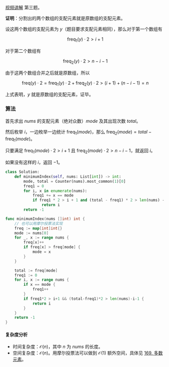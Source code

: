 [视频讲解](https://b23.tv/b9ManDI) 第三题。

**证明**：分割出的两个数组的支配元素就是原数组的支配元素。

设这两个数组的支配元素为 $y$（题目要求支配元素相同），那么对于第一个数组有

$$
\text{freq}_1(y) \cdot 2 > i+1
$$

对于第二个数组有

$$
\text{freq}_2(y) \cdot 2 > n-i-1
$$

由于这两个数组合并之后就是原数组，所以

$$
\text{freq}(y) \cdot 2 = \text{freq}_1(y) \cdot 2 + \text{freq}_2(y) \cdot 2 > (i+1) + (n-i-1) = n
$$

上式表明，$y$ 就是原数组的支配元素，证毕。

### 算法

首先求出 $\textit{nums}$ 的支配元素（绝对众数）$\textit{mode}$ 及其出现次数 $\textit{total}$。

然后枚举 $i$，一边枚举一边统计 $\text{freq}_1(\textit{mode})$，那么 $\text{freq}_2(\textit{mode}) =\textit{total} -\text{freq}_1(\textit{mode})$。

只要满足 $\text{freq}_1(\textit{mode}) \cdot 2 > i+1$ 且 $\text{freq}_2(\textit{mode}) \cdot 2 > n-i-1$，就返回 $i$。

如果没有这样的 $i$，返回 $-1$。

```py [sol-Python3]
class Solution:
    def minimumIndex(self, nums: List[int]) -> int:
        mode, total = Counter(nums).most_common(1)[0]
        freq1 = 0
        for i, x in enumerate(nums):
            freq1 += x == mode
            if freq1 * 2 > i + 1 and (total - freq1) * 2 > len(nums) - i - 1:
                return i
        return -1
```

```go [sol-Go]
func minimumIndex(nums []int) int {
	// 也可以用摩尔投票法实现
	freq := map[int]int{}
	mode := nums[0]
	for _, x := range nums {
		freq[x]++
		if freq[x] > freq[mode] {
			mode = x
		}
	}

	total := freq[mode]
	freq1 := 0
	for i, x := range nums {
		if x == mode {
			freq1++
		}
		if freq1*2 > i+1 && (total-freq1)*2 > len(nums)-i-1 {
			return i
		}
	}
	return -1
}
```

#### 复杂度分析

- 时间复杂度：$\mathcal{O}(n)$，其中 $n$ 为 $\textit{nums}$ 的长度。
- 空间复杂度：$\mathcal{O}(n)$。用摩尔投票法可以做到 $\mathcal{O}(1)$ 额外空间，具体见 [169. 多数元素](https://leetcode.cn/problems/majority-element/)。
